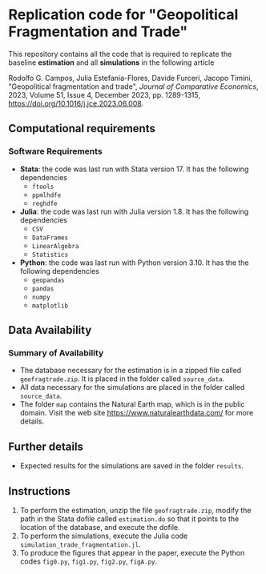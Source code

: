 # Replication code for "Geopolitical Fragmentation and Trade"

This repository contains all the code that is required to replicate the baseline **estimation** and all **simulations** in the following article

Rodolfo G. Campos, Julia Estefania-Flores, Davide Furceri, Jacopo Timini,
"Geopolitical fragmentation and trade", *Journal of Comparative Economics*, 2023, Volume 51, Issue 4, December 2023, pp. 1289-1315, https://doi.org/10.1016/j.jce.2023.06.008.



Computational requirements
---------------------------

### Software Requirements

- **Stata**: the code was last run with Stata version 17. It has the following dependencies
  - `ftools`
  - `ppmlhdfe`
  - `reghdfe`
- **Julia**: the code was last run with Julia version 1.8. It has the following dependencies
  - `CSV`
  - `DataFrames`
  - `LinearAlgebra`
  - `Statistics`
- **Python**: the code was last run with Python version 3.10. It has the the following dependencies
  - `geopandas`
  - `pandas`
  - `numpy`
  - `matplotlib`


Data Availability
----------------------------

### Summary of Availability

- The database necessary for the estimation is in a zipped file called `geofragtrade.zip`. It is placed in the folder called `source_data`.
- All data necessary for the simulations are placed in the folder called `source_data`.
- The folder `map` contains the Natural Earth map, which is in the public domain. Visit the web site https://www.naturalearthdata.com/ for more details.

Further details
----------------------------

- Expected results for the simulations are saved in the folder `results`.

Instructions
---------------------------
1. To perform the estimation, unzip the file `geofragtrade.zip`, modify the path in the Stata dofile called `estimation.do` so that it points to the location of the database, and execute the dofile.
2. To perform the simulations, execute the Julia code `simulation_trade_fragmentation.jl`.
3. To produce the figures that appear in the paper, execute the Python codes `fig0.py`, `fig1.py`, `fig2.py`, `figA.py`. 

